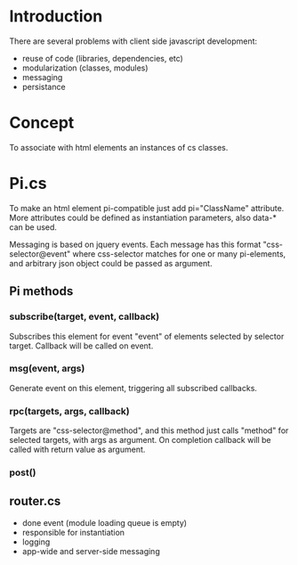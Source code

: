 # Introduction

There are several problems with client side javascript development:

* reuse of code (libraries, dependencies, etc)
* modularization (classes, modules)
* messaging
* persistance

# Concept

To associate with html elements an instances of cs classes.

# Pi.cs

To make an html element pi-compatible just add pi="ClassName" attribute. More attributes could be defined
as instantiation parameters, also data-* can be used.

Messaging is based on jquery events. Each message has this format "css-selector@event" where
css-selector matches for one or many pi-elements, and arbitrary json object could be passed
as argument.

## Pi methods

### subscribe(target, event, callback)

Subscribes this element for event "event" of elements selected by selector target. Callback will
be called on event.

### msg(event, args)

Generate event on this element, triggering all subscribed callbacks.

### rpc(targets, args, callback)

Targets are "css-selector@method", and this method just calls "method" for selected targets,
with args as argument. On completion callback will be called with return value as argument.

### post()

## router.cs

* done event (module loading queue is empty)
* responsible for instantiation
* logging
* app-wide and server-side messaging
